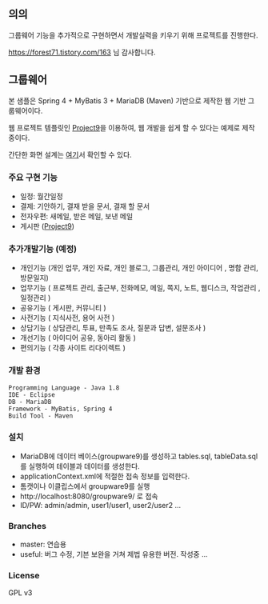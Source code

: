## 의의

그룹웨어 기능을 추가적으로 구현하면서 개발실력을 키우기 위해 프로젝트를 진행한다.

https://forest71.tistory.com/163 님 감사합니다.





## 그룹웨어 ##

본 샘플은 Spring 4 + MyBatis 3 + MariaDB (Maven) 기반으로  제작한 웹 기반 그룹웨어이다.

웹 프로젝트 템플릿인 [Project9](https://github.com/gujc71/project9/)을 이용하여, 웹 개발을 쉽게 할 수 있다는 예제로 제작 중이다. 

간단한 화면 설계는 [여기](https://docs.google.com/presentation/d/1QcCr2WwDNhcEbF3v9Kr_KQGe0ohOSXVOW_gneKO7VBw/edit#slide=id.p)서 확인할 수 있다.

### 주요 구현 기능 ###
- 일정: 월간일정
- 결제: 기안하기, 결재 받을 문서, 결재 할 문서
- 전자우편: 새메일, 받은 메일, 보낸 메일
- 게시판 ([Project9](https://github.com/gujc71/project9/))



### 추가개발기능 (예정)

- 개인기능 (개인 업무, 개인 자료, 개인 블로그, 그룹관리, 개인 아이디어 , 명함 관리, 방문일지)
- 업무기능 ( 프로젝트 관리, 출근부, 전화메모, 메일, 쪽지, 노트, 웹디스크, 작업관리 , 일정관리 )
- 공유기능 ( 게시판, 커뮤니티 )
- 사전기능 ( 지식사전, 용어 사전 )
- 상담기능 ( 상담관리, 투표, 만족도 조사, 질문과 답변, 설문조사 )
- 개선기능 ( 아이디어 공유, 동아리 활동 )
- 편의기능 ( 각종 사이트 리다이렉트 )



### 개발 환경 ###
    Programming Language - Java 1.8
    IDE - Eclipse
    DB - MariaDB 
    Framework - MyBatis, Spring 4
    Build Tool - Maven

### 설치 ###
- MariaDB에 데이터 베이스(groupware9)를 생성하고 tables.sql, tableData.sql를 실행하여 테이블과 데이터를 생성한다.
- applicationContext.xml에 적절한 접속 정보를 입력한다.
- 톰캣이나 이클립스에서 groupware9를 실행
- http://localhost:8080/groupware9/ 로 접속
- ID/PW: admin/admin, user1/user1, user2/user2 ...

### Branches ###
- master: 연습용
- useful: 버그 수정, 기븐 보완을 거쳐 제법 유용한 버전. 작성중 ...

### License ###
GPL v3

  



